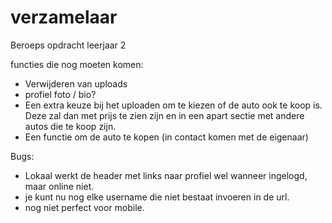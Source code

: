 # verzamelaar
Beroeps opdracht leerjaar 2




functies die nog moeten komen:
- Verwijderen van uploads
- profiel foto / bio?
- Een extra keuze bij het uploaden om te kiezen of de auto ook te koop is.
    Deze zal dan met prijs te zien zijn en in een apart sectie met andere autos die te koop zijn.
- Een functie om de auto te kopen (in contact komen met de eigenaar)

Bugs:
- Lokaal werkt de header met links naar profiel wel wanneer ingelogd, maar online niet.
- je kunt nu nog elke username die niet bestaat invoeren in de url.
- nog niet perfect voor mobile.
